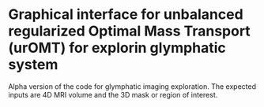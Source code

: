 # Graphical interface for unbalanced regularized Optimal Mass Transport (urOMT) for explorin glymphatic system
Alpha version of the code for glymphatic imaging exploration.
The expected inputs are 4D MRI volume and the 3D mask or region of interest.
